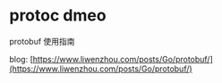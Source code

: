 # protoc dmeo


protobuf 使用指南

blog: [https://www.liwenzhou.com/posts/Go/protobuf/](https://www.liwenzhou.com/posts/Go/protobuf/)